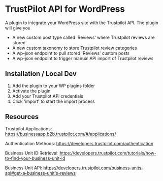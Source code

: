 # TrustPilot API for WordPress

A plugin to integrate your WordPress site with the Trustpilot API. The plugin will give you

- A new custom post type called 'Reviews' where Trustpilot reviews are stored
- A new custom taxonomy to store Trustpilot review categories
- A wp-json endpoint to pull stored 'Reviews' custom posts
- A wp-json endpoint to trigger manual API import of Trustpilot reviews

## Installation / Local Dev

1. Add the plugin to your WP plugins folder
2. Activate the plugin
3. Add your Trustpilot API credentials
4. Click 'import' to start the import process


## Resources

Trustpilot Applications: https://businessapp.b2b.trustpilot.com/#/applications/

Authentication Methods: https://developers.trustpilot.com/authentication

Business Unit ID Retrieval: https://developers.trustpilot.com/tutorials/how-to-find-your-business-unit-id

Business Unit API: https://developers.trustpilot.com/business-units-api#get-a-business-unit's-reviews